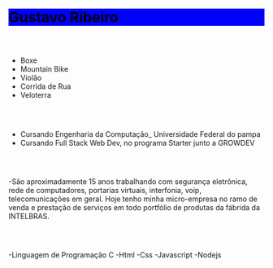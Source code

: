 <h1 style="color: black; background-color:blue">Gustavo Ribeiro

<h3 style="color:white; background-color:dark">Hobbies favoritos:</h2>

- Boxe
- Mountain Bike
- Violão
- Corrida de Rua
- Veloterra

<h3 style="color:white; background-color:dark">Formação:</h3>

- Cursando Engenharia da Computação_ Universidade Federal do pampa
- Cursando Full Stack Web Dev, no programa Starter junto a GROWDEV

<h3 style="color:white; background-color:dark">Experiências Profissionais:</h3>

-São aproximadamente 15 anos trabalhando com segurança eletrônica, rede de computadores, portarias virtuais, interfonia, voip, telecomunicações em geral. Hoje tenho minha micro-empresa no ramo de venda e prestação de serviços em todo portfólio de produtas da fábrida da INTELBRAS.

<h3 style="color:white; background-color:dark">Linguagem de Programação Favorita:</h3>

-Linguagem de Programação C
-Html
-Css
-Javascript
-Nodejs
  



